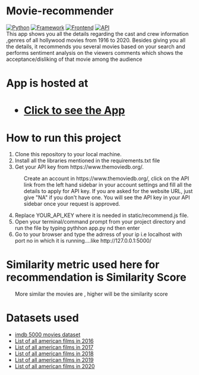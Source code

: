 # Movie-recommender
<a target="_blank" rel="noopener noreferrer" href="https://camo.githubusercontent.com/1c502d149c62da4bd1055404c29743154b7bdd316aab0d466025751c2df7e163/68747470733a2f2f696d672e736869656c64732e696f2f62616467652f507974686f6e2d332e382d626c756576696f6c6574"><img src="https://camo.githubusercontent.com/1c502d149c62da4bd1055404c29743154b7bdd316aab0d466025751c2df7e163/68747470733a2f2f696d672e736869656c64732e696f2f62616467652f507974686f6e2d332e382d626c756576696f6c6574" alt="Python" data-canonical-src="https://img.shields.io/badge/Python-3.8-blueviolet" style="max-width:100%;"></a>
<a target="_blank" rel="noopener noreferrer" href="https://camo.githubusercontent.com/a8256d965b9ade271a5aa6fffecc3b4564a0ede3c8a77287b1de5310fece95da/68747470733a2f2f696d672e736869656c64732e696f2f62616467652f4672616d65776f726b2d466c61736b2d726564"><img src="https://camo.githubusercontent.com/a8256d965b9ade271a5aa6fffecc3b4564a0ede3c8a77287b1de5310fece95da/68747470733a2f2f696d672e736869656c64732e696f2f62616467652f4672616d65776f726b2d466c61736b2d726564" alt="Framework" data-canonical-src="https://img.shields.io/badge/Framework-Flask-red" style="max-width:100%;"></a>
<a target="_blank" rel="noopener noreferrer" href="https://camo.githubusercontent.com/0b62a236c961e03fda7bc31de5e286161319fed1b9bfa162e825ad9d7e059e4f/68747470733a2f2f696d672e736869656c64732e696f2f62616467652f46726f6e74656e642d48544d4c2f4353532f4a532d677265656e"><img src="https://camo.githubusercontent.com/0b62a236c961e03fda7bc31de5e286161319fed1b9bfa162e825ad9d7e059e4f/68747470733a2f2f696d672e736869656c64732e696f2f62616467652f46726f6e74656e642d48544d4c2f4353532f4a532d677265656e" alt="Frontend" data-canonical-src="https://img.shields.io/badge/Frontend-HTML/CSS/JS-green" style="max-width:100%;"></a>
<a target="_blank" rel="noopener noreferrer" href="https://camo.githubusercontent.com/8785a2cfa54ec466fe1d65c77a0aa7495f2b9188c4c46e50588f3bd65641dcd8/68747470733a2f2f696d672e736869656c64732e696f2f62616467652f4150492d544d44422d666362613033"><img src="https://camo.githubusercontent.com/8785a2cfa54ec466fe1d65c77a0aa7495f2b9188c4c46e50588f3bd65641dcd8/68747470733a2f2f696d672e736869656c64732e696f2f62616467652f4150492d544d44422d666362613033" alt="API" data-canonical-src="https://img.shields.io/badge/API-TMDB-fcba03" style="max-width:100%;"></a>
<br>
This app shows you all the details regarding the cast and crew information ,genres of all hollywood movies from 1916 to 2020.
Besides giving you all the details, it recommends you several movies based on your search 
and performs sentiment analysis on the viewers comments which shows the acceptance/disliking of that movie among the audience
<h1>App is hosted at<h1>
<ul><li><a href='https://movieprime.herokuapp.com/' target='_blank'>Click to see the App</a></li></ul>

<h1>How to run this project</h1>
<ol>
<li>Clone this repository to your local machine.</li>
<li>Install all the libraries mentioned in the requirements.txt file</li>
<li>Get your API key from https://www.themoviedb.org/.</li>
<ul>
  <p>Create an account in https://www.themoviedb.org/, click on the API link from the left hand sidebar in your account settings and fill all the details to apply for API key. If you are asked for the website URL, just give "NA" if you don't have one. You will see the API key in your API sidebar once your request is approved.</p>
</ul>
<li>Replace YOUR_API_KEY where it is needed in static/recommend.js file.</li>
<li>Open your terminal/command prompt from your project directory and run the file by typing pythhon app.py  nd then enter</li>
<li>Go to your browser and type the adrress of your ip i.e localhost with port no in which it is running....like http://127.0.0.1:5000/  </li>
</ol>

<h1>Similarity metric used here for recommendation is <b>Similarity Score</b></h1>
<ul><p>More similar the movies are , higher will be the similarity score</p></ul>

<h1>Datasets used</h1>
<ul>
 <li><a href='https://www.kaggle.com/carolzhangdc/imdb-5000-movie-dataset' >imdb 5000 movies dataset</a></li>
 <li><a href='https://en.wikipedia.org/wiki/List_of_American_films_of_2016' >List of all american films in 2016</a></li>
<li><a href='https://en.wikipedia.org/wiki/List_of_American_films_of_2017' >List of all american films in 2017</a></li>
<li><a href='https://en.wikipedia.org/wiki/List_of_American_films_of_2018' >List of all american films in 2018</a></li>
<li><a href='https://en.wikipedia.org/wiki/List_of_American_films_of_2019' >List of all american films in 2019</a></li>
<li><a href='https://en.wikipedia.org/wiki/List_of_American_films_of_2020' >List of all american films in 2020</a></li>
</ul>

